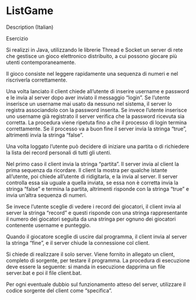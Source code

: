 # ListGame

Description (Italian)

Esercizio

Si realizzi in Java, utilizzando le librerie Thread e Socket un server di rete che gestisce un gioco elettronico distribuito, a cui possono giocare più utenti contemporaneamente. 

Il gioco consiste nel leggere rapidamente una sequenza di numeri e nel riscriverla correttamente.

Una volta lanciato il client chiede all’utente di inserire username e password e le invia al server dopo aver inviato il messaggio “login”. Se l’utente inserisce un username mai usato da nessuno nel sistema, il server lo registra associandolo con la password inserita. Se invece l’utente inserisce uno username già registrato il server verifica che la password ricevuta sia corretta. La procedura viene ripetuta fino a che il processo di login termina correttamente. Se il processo va a buon fine il server invia la stringa “true”, altrimenti invia la stringa “false”.

Una volta loggato l’utente può decidere di iniziare una partita o di richiedere la lista dei record personali di tutti gli utenti.

Nel primo caso il client invia la stringa “partita”. Il server invia al client la prima sequenza da ricordare. Il client la mostra per qualche istante all’utente, poi chiede all’utente di ridigitarla, e la invia al server. Il server controlla essa sia uguale a quella inviata, se essa non è corretta invia la stringa “false” e termina la partita, altrimenti risponde con la stringa “true” e invia un’altra sequenza di numeri. 

Se invece l’utente sceglie di vedere i record dei giocatori, il client invia al server la stringa “record” e questi risponde con una stringa rappresentante il numero dei giocatori seguita da una stringa per ognuno dei giocatori contenente username e punteggio.

Quando il giocatore sceglie di uscire dal programma, il client invia al server la stringa “fine”, e il server chiude la connessione col client.

Si chiede di realizzare il solo server.
Viene fornito in allegato un client, completo di sorgente, per testare il programma.  La procedura di esecuzione deve essere la seguente: si manda in esecuzione dapprima un file server.bat e poi il file client.bat.

Per ogni eventuale dubbio sul funzionamento atteso del server, utilizzare il codice sorgente del client come “specifica”.



